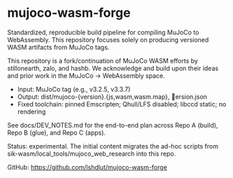 # mujoco-wasm-forge

Standardized, reproducible build pipeline for compiling MuJoCo to WebAssembly. This repository focuses solely on producing versioned WASM artifacts from MuJoCo tags.

This repository is a fork/continuation of MuJoCo WASM efforts by stillonearth, zalo, and hashb. We acknowledge and build upon their ideas and prior work in the MuJoCo → WebAssembly space.

- Input: MuJoCo tag (e.g., v3.2.5, v3.3.7)
- Output: dist/mujoco-{version}.{js,wasm,wasm.map}, ersion.json
- Fixed toolchain: pinned Emscripten; Qhull/LFS disabled; libccd static; no rendering

See docs/DEV_NOTES.md for the end-to-end plan across Repo A (build), Repo B (glue), and Repo C (apps).

Status: experimental. The initial content migrates the ad-hoc scripts from sik-wasm/local_tools/mujoco_web_research into this repo.

GitHub: https://github.com/lshdlut/mujoco-wasm-forge

